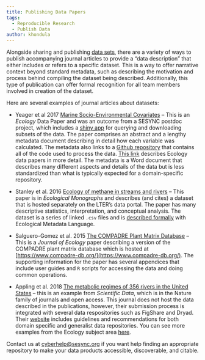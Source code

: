 ```yaml
---
title: Publishing Data Papers
tags:
  - Reproducible Research
  - Publish Data
author: khondula
---
```


Alongside sharing and publishing [data sets](https://cyberhelp.sesync.org/quickstart/sharing-data-products.html), there are a variety of ways to publish accompanying journal articles to provide a “data description” that either includes or refers to a specific dataset. This is a way to offer narrative context beyond standard metadata, such as describing the motivation and process behind compiling the dataset being described. Additionally, this type of publication can offer formal recognition for all team members involved in creation of the dataset. 

Here are several examples of journal articles about datasets:


* Yeager et al 2017 [Marine Socio-Environmental Covariates](https://esajournals.onlinelibrary.wiley.com/doi/full/10.1002/ecy.1884) – This is an *Ecology* Data Paper and was an outcome from a SESYNC postdoc project, which includes a [shiny app](https://shiny.sesync.org/apps/msec/) for querying and downloading subsets of the data. The paper comprises an abstract and a lengthy metadata document describing in detail how each variable was calculated. The metadata also links to a [Github repository](https://github.com/pmarchand1/msec) that contains all of the code used to process the data. [This link](https://esajournals.onlinelibrary.wiley.com/hub/journal/19399170/resources/data_paper_inst_ecy) describes Ecology data papers in more detail. The metadata is a Word document that describes many different aspects and details of the data but is less standardized than what is typically expected for a domain-specific repository.

* Stanley et al. 2016 [Ecology of methane in streams and rivers](https://esajournals.onlinelibrary.wiley.com/doi/full/10.1890/15-1027) – This paper is in *Ecological Monographs* and describes (and cites) a dataset that is hosted separately on the LTER’s data portal. The paper has many descriptive statistics, interpretation, and conceptual analysis. The dataset is a series of linked `.csv` files and is [described formally](https://portal.lternet.edu/nis/metadataviewer?packageid=knb-lter-ntl.321.5375841) with Ecological Metadata Language.

* Salguero-Gomez et al. 2015 [The COMPADRE Plant Matrix Database](https://besjournals.onlinelibrary.wiley.com/doi/10.1111/1365-2745.12334) – This is a *Journal* *of* *Ecology* paper describing a version of the COMPADRE plant matrix database which is hosted at [https://www.compadre-db.org/](https://www.compadre-db.org/). The supporting information for the paper has several appendices that include user guides and `R` scripts for accessing the data and doing common operations.

* Appling et al. 2018 [The metabolic regimes of 356 rivers in the United States](https://www.nature.com/articles/sdata2018292) – this is an example from *Scientific* *Data*, which is in the Nature family of journals and open access. This journal does not host the data described in the publications, however, their submission process is integrated with several data respositories such as FigShare and Dryad. Their [website](http://www.nature.com/sdata/policies/repositories#general) includes guidelines and recommendations for both domain specific and generalist data repositories. You can see more examples from the Ecology subject area [here](https://www.nature.com/search?subject=ecology&journal=sdata).

Contact us at cyberhelp@sesync.org if you want help finding an appropriate repository to make your data products accessible, discoverable, and citable.
 

